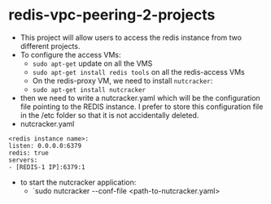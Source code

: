 # redis-vpc-peering-2-projects
- This project will allow users to access the redis instance from two different projects.
- To configure the access VMs:
  - `sudo apt-get` update on all the VMS
  - `sudo apt-get install redis tools` on all the redis-access VMs
  - On the redis-proxy VM, we need to install `nutcracker`:
  -   `sudo apt-get install nutcracker`
-   then we need to write a nutcracker.yaml which will be the configuration file pointing to the REDIS instance. I prefer to store this configuration file in the /etc folder so that it is not accidentally deleted.
-   nutcracker.yaml
  ```
<redis instance name>:
 listen: 0.0.0.0:6379
 redis: true
 servers:
 - [REDIS-1 IP]:6379:1
```
- to start the nutcracker application:
  - `sudo nutcracker --conf-file <path-to-nutcracker.yaml>
